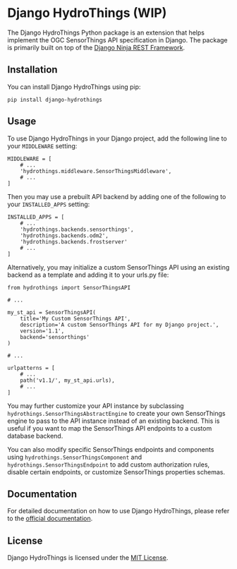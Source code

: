 # Django HydroThings (WIP)

The Django HydroThings Python package is an extension that helps implement the OGC SensorThings API specification in Django. The package is primarily built on top of the  [Django Ninja REST Framework](https://github.com/vitalik/django-ninja).

## Installation

You can install Django HydroThings using pip:

```
pip install django-hydrothings
```

## Usage

To use Django HydroThings in your Django project, add the following line to your `MIDDLEWARE` setting:

```
MIDDLEWARE = [
	# ...
	'hydrothings.middleware.SensorThingsMiddleware',
	# ...
]
```

Then you may use a prebuilt API backend by adding one of the following to your `INSTALLED_APPS` setting:

```
INSTALLED_APPS = [
	# ...
	'hydrothings.backends.sensorthings',
	'hydrothings.backends.odm2',
	'hydrothings.backends.frostserver'
	# ...
]
```

Alternatively, you may initialize a custom SensorThings API using an existing backend as a template and adding it to your urls.py file:

```
from hydrothings import SensorThingsAPI

# ...

my_st_api = SensorThingsAPI(
	title='My Custom SensorThings API',
	description='A custom SensorThings API for my Django project.',
	version='1.1',
	backend='sensorthings'
)

# ...

urlpatterns = [
	# ...
	path('v1.1/', my_st_api.urls),
	# ...
]
```

You may further customize your API instance by subclassing `hydrothings.SensorThingsAbstractEngine` to create your own SensorThings engine to pass to the API instance instead of an existing backend. This is useful if you want to map the SensorThings API endpoints to a custom database backend.

You can also modify specific SensorThings endpoints and components using `hydrothings.SensorThingsComponent` and `hydrothings.SensorThingsEndpoint` to add custom authorization rules, disable certain endpoints, or customize SensorThings properties schemas.

## Documentation

For detailed documentation on how to use Django HydroThings, please refer to the [official documentation]().

## License

Django HydroThings is licensed under the [MIT License](https://github.com/hydroserver2/django-hydrothings/blob/main/LICENSE.txt).